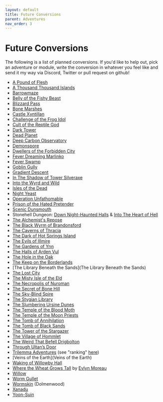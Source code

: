 ```yaml
---
layout: default
title: Future Conversions
parent: Adventures
nav_order: 3
---
```


# Future Conversions

The following is a list of planned conversions. If you'd like to help out, pick an adventure or module, write the conversion in whatever you feel like and send it my way via Discord, Twitter or pull request on github!

- [A Pound of Flesh](https://www.tuesdayknightgames.com/a-pound-of-flesh)
- [A Thousand Thousand Islands](https://athousandthousandislands.itch.io/)
- [Barrowmaze](https://www.drivethrurpg.com/product/139762/Barrowmaze-Complete)
- [Belly of the Fishy Beast](https://dreamingdragonslayer.itch.io/belly-of-the-fishy-beast-a-maze-rats-adventure)
- [Blizzard Pass](https://www.drivethrurpg.com/product/282952/M1-Blizzard-Pass-Basic)
- [Bone Marshes](https://www.drivethrurpg.com/product/275159/Bone-Marshes)
- [Castle Xyntillan](https://emdt.bigcartel.com/product/castle-xyntillan)
- [Challenge of the Frog Idol](https://dysonlogos.blog/2011/06/11/labyrinth-lord-challenge-of-the-frog-idol/)
- [Cult of the Reptile God](https://www.drivethrurpg.com/product/17056/N1-Against-the-Cult-of-the-Reptile-God-1e)
- [Dark Tower](https://en.wikipedia.org/wiki/Dark_Tower_(module))
- [Dead Planet](https://www.tuesdayknightgames.com/dead-planet)
- [Deep Carbon Observatory](https://www.drivethrurpg.com/product/312481/Deep-Carbon-Observatory--Remastered)
- [Demonspore](https://www.lulu.com/en/us/shop/matthew-finch/demonspore/ebook/product-1k8y45m2.html)
- [Dwellers of the Forbidden City](https://www.drivethrurpg.com/product/17046/I1-Dwellers-of-the-Forbidden-City-1e)
- [Fever Dreaming Marlinko](https://www.drivethrurpg.com/product/151165/FeverDreaming-Marlinko)
- [Fever Swamp](https://www.drivethrurpg.com/product/224803/Fever-Swamp)
- [Goblin Gully](https://dysonlogos.blog/2009/08/21/friday-map-goblin-gully-a-deadly-one-page-dungeon/)
- [Gradient Descent](https://www.mothershiprpg.com/gradient-descent)
- [In The Shadow of Tower Silveraxe](https://gelatinouscubism.itch.io/in-the-shadow-of-tower-silveraxe)
- [Into the Wyrd and Wild](https://www.drivethrurpg.com/product/274922/Into-the-Wyrd-and-Wild-Revised-Edition)
- [Isles of the Dead](http://goblinpunch.blogspot.com/2015/04/the-isles-of-dead.html)
- [Night Yeast](https://nightyeast.bigcartel.com/)
- [Operation Unfathomable](https://www.drivethrurpg.com/product/233145/Operation-Unfathomable)
- [Prison of the Hated Pretender](https://www.drivethrurpg.com/product/333389/Prison-of-the-Hated-Pretender)
- [Scenic Dunsmouth](https://www.drivethrurpg.com/product/127039/Scenic-Dunnsmouth)
- Stonehell Dungeon: [Down Night-Haunted Halls](https://www.lulu.com/en/us/shop/michael-curtis/stonehell-dungeon-down-night-haunted-halls-ebook/ebook/product-1nq5eywz.html) & [Into The Heart of Hell](https://www.lulu.com/en/us/shop/michael-curtis/stonehell-dungeon-into-the-heart-of-hell/ebook/product-1yj5yj72.html)
- [The Alchemist's Repose](https://www.drivethrurpg.com/product/228235/The-Alchemists-Repose)
- [The Black Wyrm of Brandonsford](https://www.drivethrurpg.com/product/327744/The-Black-Wyrm-of-Brandonsford)
- [The Caverns of Thracia](https://en.wikipedia.org/wiki/The_Caverns_of_Thracia)
- [The Dark of Hot Springs Island](https://shop.swordfishislands.com/the-dark-of-hot-springs-island/)
- [The Evils of Illmire](https://www.spellswordstudios.com/posts/the-evils-of-illmire-mini-mega-hex-crawl-adventure)
- [The Gardens of Ynn](https://www.drivethrurpg.com/product/237544/The-Gardens-Of-Ynn)
- [The Halls of Arden Vul](https://www.drivethrurpg.com/product/307320/The-Halls-of-Arden-Vul-Complete)
- [The Hole in the Oak](https://www.drivethrurpg.com/product/284852/The-Hole-in-the-Oak)
- [The Keep on the Borderlands](https://www.drivethrurpg.com/product/17158/B2-The-Keep-on-the-Borderlands-Basic)
- [The Library Beneath the Sands](The Library Beneath the Sands)
- [The Lost City](https://www.drivethrurpg.com/product/17084/B4-The-Lost-City-Basic)
- [The Misty Isle of the Eld](https://www.drivethrurpg.com/product/183439/Misty-Isles-of-the-Eld)
- [The Necropolis of Nuroman](https://www.drivethrurpg.com/product/110292/BLUEHOLMETM-The-Necropolis-of-Nuromen)
- [The Secret of Bone Hill](https://www.drivethrurpg.com/product/17059/L1-The-Secret-of-Bone-Hill-1e)
- [The Sky-Blind Spire](http://blog.trilemma.com/2016/04/the-sky-blind-spire.html)
- [The Stygian Library](https://www.drivethrurpg.com/product/257113/The-Stygian-Library)
- [The Slumbering Ursine Dunes](https://www.drivethrurpg.com/product/140450/Slumbering-Ursine-Dunes)
- [The Temple of the Blood Moth](https://www.drivethrurpg.com/product/282346/The-Temple-of-the-Blood-Moth)
- [The Temple of the Moon Priests](https://www.drivethrurpg.com/product/310492/Temple-of-the-Moon-Priests)
- [The Tomb of Annihilation](https://dnd.wizards.com/products/tabletop-games/rpg-products/tomb-annihilation)
- [The Tomb of Black Sands](https://shop.swordfishislands.com/the-tomb-of-black-sand/)
- [The Tower of the Stargazer](https://www.drivethrurpg.com/product/82999/Tower-of-the-Stargazer)
- [The Village of Hommlet](https://www.drivethrurpg.com/product/17067/T1-The-Village-of-Hommlet-1e)
- [The Weird That Befell Drigbolton](https://www.drivethrurpg.com/product/207631/The-Weird-That-Befell-Drigbolton)
- [Through Ultan’s Door](https://throughultansdoor.bigcartel.com/)
- [Trilemma Adventures](https://www.drivethrurpg.com/browse/pub/6008/Trilemma-Adventures) (see "ranking" [here](https://coinsandscrolls.blogspot.com/2020/01/osr-trilemma-adventures-vol-1-review_2.html))
- [Veins of the Earth](Veins of the Earth)
- [Waking of Willowby Hall](https://www.drivethrurpg.com/product/348439/The-Waking-of-Willowby-Hall)
- [Where the Wheat Grows Tall](https://www.exaltedfuneral.com/products/where-the-wheat-grows-tall-pdf) by [Evlyn Moreau](http://chaudronchromatique.blogspot.com/)
- [Willow](https://www.drivethrurpg.com/product/316522/Willow)
- [Worm Gullet](https://dysonlogos.blog/2011/03/30/into-the-worms-gullet-a-one-page-dungeon/)
- [Wormskin](https://www.drivethrurpg.com/product/231189/Everything-Dolmenwood-PDF-BUNDLE) (Dolmenwood)
- [Xanadu](https://www.drivethrurpg.com/product/332813/Xanadu)
- [Yoon-Suin](https://www.drivethrurpg.com/product/144820/YoonSuin)
